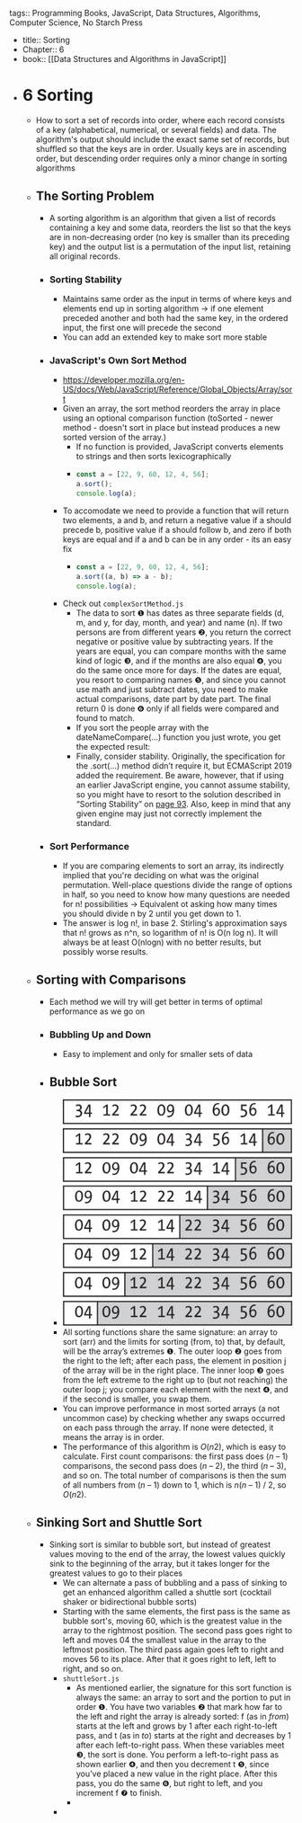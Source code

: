 tags:: Programming Books, JavaScript, Data Structures, Algorithms, Computer Science, No Starch Press

- title:: Sorting
- Chapter:: 6
- book:: [[Data Structures and Algorithms in JavaScript]]
- # 6 Sorting
	- How to sort a set of records into order, where each record consists of a key (alphabetical, numerical, or several fields) and data. The algorithm's output should include the exact same set of records, but shuffled so that the keys are in order. Usually keys are in ascending order, but descending order requires only a minor change in sorting algorithms
	- ## The Sorting Problem
		- A sorting algorithm is an algorithm that given a list of records containing a key and some data, reorders the list so that the keys are in non-decreasing order (no key is smaller than its preceding key) and the output list is a permutation of the input list, retaining all original records.
		- ### Sorting Stability
			- Maintains same order as the input in terms of where keys and elements end up in sorting algorithm -> if one element preceded another and both  had the same key, in the ordered input, the first one will precede the second
			- You can add an extended key to make sort more stable
		- ### JavaScript's Own Sort Method
			- https://developer.mozilla.org/en-US/docs/Web/JavaScript/Reference/Global_Objects/Array/sort
			- Given an array, the sort method reorders the array in place using an optional comparison function (toSorted - newer method - doesn't sort in place but instead produces a new sorted version of the array.)
				- If no function is provided, JavaScript converts elements to strings and then sorts lexicographically
				- ```javascript
				  const a = [22, 9, 60, 12, 4, 56];
				  a.sort();
				  console.log(a);
				  ```
			- To accomodate we need to provide a function that will return two elements, a and b, and return a negative value if a should precede b, positive value if a should follow b, and zero if both keys are equal and if a and b can be in any order - its an easy fix
				- ```javascript
				  const a = [22, 9, 60, 12, 4, 56];
				  a.sort((a, b) => a - b);
				  console.log(a);
				  ```
			- Check out `complexSortMethod.js`
				- The data to sort ❶ has dates as three separate fields (d, m, and y, for day, month, and year) and name (n). If two persons are from different years ❷,
				  you return the correct negative or positive value by subtracting years.
				  If the years are equal, you can compare months with the same kind of 
				  logic ❸, and if the months are also equal ❹, you do the same once more for days. If the dates are equal, you resort to comparing names ❺, and since you cannot use math and just subtract dates, you need to make actual comparisons, date part by date part. The final return 0 is done ❻ only if all fields were compared and found to match.
				- If you sort the people array with the dateNameCompare(...) function you just wrote, you get the expected result:
				- Finally, consider stability. Originally, the specification for the .sort(...)
				   method didn’t require it, but ECMAScript 2019 added the requirement. Be
				   aware, however, that if using an earlier JavaScript engine, you cannot 
				  assume stability, so you might have to resort to the solution described 
				  in “Sorting Stability” on [page 93](https://learning.oreilly.com/library/view/data-structures-and/9798341620001/xhtml/chapter6.xhtml#pg_93). Also, keep in mind that any given engine may just not correctly implement the standard.
		- ### Sort Performance
			- If you are comparing elements to sort an array, its indirectly implied that you're deciding on what was the original permutation. Well-place questions divide the range of options in half, so you need to know how many questions are needed for n! possibilities -> Equivalent ot asking how many times you should divide n by 2 until you get down to 1.
			- The answer is log n!, in base 2. Stirling's approximation says that n! grows as n^n, so logarithm of n! is O(n log n). It will always be at least  O(nlogn) with no better results, but possibly worse results.
	- ## Sorting with Comparisons
		- Each method we will try will get better in terms of optimal performance as we go on
		- ### Bubbling Up and Down
			- Easy to implement and only for smaller sets of data
		- ## Bubble Sort
			- ![image.png](../assets/image_1746693433530_0.png)
			- All sorting functions share the same signature: an array to sort (arr) and the limits for sorting (from, to) that, by default, will be the array’s extremes ❶. The outer loop ❷ goes from the right to the left; after each pass, the element in position j of the array will be in the right place. The inner loop ❸ goes from the left extreme to the right up to (but not reaching) the outer loop j; you compare each element with the next ❹, and if the second is smaller, you swap them.
			- You can improve performance in most sorted arrays (a not 
			  uncommon case) by checking whether any swaps occurred on each pass through the array. If none were detected, it means the array is in order.
			- The performance of this algorithm is *O*(*n*2), which is easy to calculate. First count comparisons: the first pass does (*n* – 1) comparisons, the second pass does (*n* – 2), the third (*n* – 3), and so on. The total number of comparisons is then the sum of all numbers from (*n* – 1) down to 1, which is *n*(*n* – 1) / 2, so *O*(*n*2).
	- ## Sinking Sort and Shuttle Sort
		- Sinking sort is similar to bubble sort, but instead of greatest values moving to the end of the array, the lowest values quickly sink to the beginning of the array, but it takes longer for the greatest values to go to their places
			- We can alternate a pass of bubbling and a pass of sinking to get an enhanced algorithm called a shuttle sort (cocktail shaker or bidirectional bubble sorts)
			- Starting with the same elements, the first pass is the same as bubble sort's, moving 60, which is the greatest value in the array to the rightmost position. The second pass goes right to left and moves 04 the smallest value in the array to the leftmost position. The third pass again goes left to right and moves 56 to its place. After that it goes right to left, left to right, and so on.
			- `shuttleSort.js`
				- As mentioned earlier, the signature for this sort function is always the same: an array to sort and the portion to put in order ❶. You have two variables ❷ that mark how far to the left and right the array is already sorted: f (as in *from*) starts at the left and grows by 1 after each right-to-left pass, and t (as in *to*) starts at the right and decreases by 1 after each left-to-right pass. When these variables meet ❸, the sort is done. You perform a left-to-right pass as shown earlier ❹, and then you decrement t ❺, since you’ve placed a new value in the right place. After this pass, you do the same ❻, but right to left, and you increment f ❼ to finish.
				-
			-